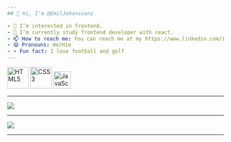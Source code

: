 ```yaml
---
## 👋 Hi, I’m @EmilJohanssonz

- 👀 I’m interested in frontend.
- 🌱 I’m currently study frontend developer with react.
- 📫 How to reach me: You can reach me at my https://www.linkedin.com/in/emiijohansson/
- 😄 Pronouns: He/Him
- ⚡ Fun fact: I love football and golf
---
```

<img src="https://upload.wikimedia.org/wikipedia/commons/6/61/HTML5_logo_and_wordmark.svg" alt="HTML5" width="50" height="50"> <img src="https://upload.wikimedia.org/wikipedia/commons/d/d5/CSS3_logo_and_wordmark.svg" alt="CSS3" width="50" height="50">
<img src="https://upload.wikimedia.org/wikipedia/commons/6/6a/JavaScript-logo.png" alt="JavaScript" width="40" height="40">

---
![](https://github-readme-stats.vercel.app/api?username=EmilJohanssonz&theme=dark&hide_border=false&include_all_commits=false&count_private=false)<br/>

---
![](https://visitcount.itsvg.in/api?id=EmilJohanssonz&icon=3&color=1)

---

